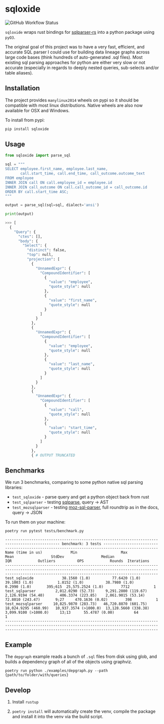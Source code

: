 # sqloxide

![GitHub Workflow Status](https://img.shields.io/github/workflow/status/wseaton/sqloxide/CI)

`sqloxide` wraps rust bindings for [sqlparser-rs](https://github.com/ballista-compute/sqlparser-rs) into a python package using `pyO3`.

The original goal of this project was to have a very fast, efficient, and accurate SQL parser I could use for building data lineage graphs across large code bases (think hundreds of auto-generated .sql files). Most existing sql parsing approaches for python are either very slow or not accurate (especially in regards to deeply nested queries, sub-selects and/or table aliases).

## Installation

The project provides `manylinux2014` wheels on pypi so it should be compatible with most linux distributions. Native wheels are also now available for OSX and Windows.

To install from pypi:
```sh
pip install sqloxide
```

## Usage

```python 
from sqloxide import parse_sql

sql = """
SELECT employee.first_name, employee.last_name,
       call.start_time, call.end_time, call_outcome.outcome_text
FROM employee
INNER JOIN call ON call.employee_id = employee.id
INNER JOIN call_outcome ON call.call_outcome_id = call_outcome.id
ORDER BY call.start_time ASC;
"""

output = parse_sql(sql=sql, dialect='ansi')

print(output)

>>> [
  {
    "Query": {
      "ctes": [],
      "body": {
        "Select": {
          "distinct": false,
          "top": null,
          "projection": [
            {
              "UnnamedExpr": {
                "CompoundIdentifier": [
                  {
                    "value": "employee",
                    "quote_style": null
                  },
                  {
                    "value": "first_name",
                    "quote_style": null
                  }
                ]
              }
            },
            {
              "UnnamedExpr": {
                "CompoundIdentifier": [
                  {
                    "value": "employee",
                    "quote_style": null
                  },
                  {
                    "value": "last_name",
                    "quote_style": null
                  }
                ]
              }
            },
            {
              "UnnamedExpr": {
                "CompoundIdentifier": [
                  {
                    "value": "call",
                    "quote_style": null
                  },
                  {
                    "value": "start_time",
                    "quote_style": null
                  }
                ]
              }
            },
            { # OUTPUT TRUNCATED
```
## Benchmarks

We run 3 benchmarks, comparing to some python native sql parsing libraries:

* `test_sqloxide` - parse query and get a python object back from rust 
* `test_sqlparser` - testing [sqlparse](https://pypi.org/project/sqlparse/), query -> AST
* `test_mozsqlparser` - testing [moz-sql-parser](https://pypi.org/project/moz-sql-parser/), full roundtrip as in the docs, query -> JSON


To run them on your machine:

```
poetry run pytest tests/benchmark.py
```

```
----------------------------------------------------------------------------------------------- benchmark: 3 tests -----------------------------------------------------------------------------------------------
Name (time in us)             Min                    Max                   Mean                 StdDev                 Median                   IQR            Outliers          OPS            Rounds  Iterations
------------------------------------------------------------------------------------------------------------------------------------------------------------------------------------------------------------------
test_sqloxide             38.1560 (1.0)          77.6420 (1.0)          39.1003 (1.0)           1.8152 (1.0)          38.7980 (1.0)          0.2990 (1.0)       395;615  25,575.2524 (1.0)        7712           1
test_sqlparser         2,012.0290 (52.73)     9,291.2800 (119.67)    2,126.9194 (54.40)       406.3374 (223.85)    2,061.9015 (53.14)       72.8010 (243.47)       9;27     470.1636 (0.02)        398           1
test_mozsqlparser     10,825.9870 (283.73)   46,720.8870 (601.75)   18,024.9295 (460.99)   10,937.3574 (>1000.0)  13,128.5660 (338.38)   3,099.9100 (>1000.0)     13;13      55.4787 (0.00)         64           1
------------------------------------------------------------------------------------------------------------------------------------------------------------------------------------------------------------------
```

## Example

The `depgraph` example reads a bunch of `.sql` files from disk using glob, and builds a dependency graph of all of the objects using graphviz.

```
poetry run python ./examples/depgraph.py --path {path/to/folder/with/queries} 
```

## Develop

1) Install `rustup`

2) `poetry install` will automatically create the venv, compile the package and install it into the venv via the build script.
